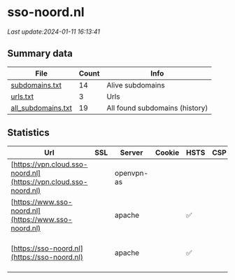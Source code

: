 # sso-noord.nl
*Last update:2024-01-11 16:13:41*
## Summary data
| File       | Count | Info |
|------------|-------|------|
|[subdomains.txt](/data/sso-noord/subdomains.txt)|14|Alive subdomains|
|[urls.txt](/data/sso-noord/urls.txt)|3|Urls|
|[all_subdomains.txt](/data/sso-noord/all_subdomains.txt)|19|All found subdomains (history)|
## Statistics
| Url | SSL | Server | Cookie | HSTS | CSP | XFO | XXP | RP | Tech |
|------------|-------|------|------|------|------|------|------|------|------|
|[https://vpn.cloud.sso-noord.nl](https://vpn.cloud.sso-noord.nl)| |openvpn-as| | | |:white_check_mark: | |:white_check_mark: ||
|[https://www.sso-noord.nl](https://www.sso-noord.nl)| |apache| |:white_check_mark: | | | |:white_check_mark: |Apache HTTP Server H...|
|[https://sso-noord.nl](https://sso-noord.nl)| |apache| |:white_check_mark: | | | |:white_check_mark: |Apache HTTP Server H...|